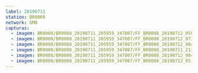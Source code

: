 ```yaml
---
label: 20190711
station: BR0008
network: GMN
capturas:
  - imagem: BR0008/BR0008_20190711_205959_347007/FF_BR0008_20190712_050658_585_0873728.fits_maxpixel.jpg
  - imagem: BR0008/BR0008_20190711_205959_347007/FF_BR0008_20190712_073905_370_1146624.fits_maxpixel.jpg
  - imagem: BR0008/BR0008_20190711_205959_347007/FF_BR0008_20190712_084807_906_1270528.fits_maxpixel.jpg
  - imagem: BR0008/BR0008_20190711_205959_347007/FF_BR0008_20190711_213848_132_0069376.fits_maxpixel.jpg
  - imagem: BR0008/BR0008_20190711_205959_347007/FF_BR0008_20190712_084024_158_1256704.fits_maxpixel.jpg
  - imagem: BR0008/BR0008_20190711_205959_347007/FF_BR0008_20190712_051851_052_0894976.fits_maxpixel.jpg
---
```

